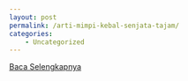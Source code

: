 ```yaml
---
layout: post
permalink: /arti-mimpi-kebal-senjata-tajam/
categories:
    - Uncategorized
---
```


[Baca Selengkapnya](/06)